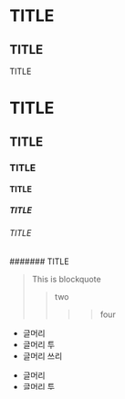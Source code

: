 TITLE
=====
TITLE
----
TITLE

# TITLE
## TITLE
### TITLE
#### TITLE
##### TITLE
###### TITLE
####### TITLE

> This is blockquote
>> two
>>  >>four

* 글머리
 * 글머리 투
  * 글머리 쓰리

+ 글머리
 + 글머리 투
  + 글머리 쓰리

- 글머리
 - 글머리 투
  - 글머리 쓰리

* 앙
 * 앙
   * 앙
      *앙
